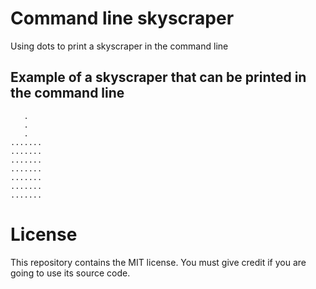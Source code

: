 # Command line skyscraper
Using dots to print a skyscraper in the command line

## Example of a skyscraper that can be printed in the command line
```
   .
   .
   .
.......
.......
.......
.......
.......
.......
.......
```

# License
This repository contains the MIT license. You must give credit if you are going to use its source code.
